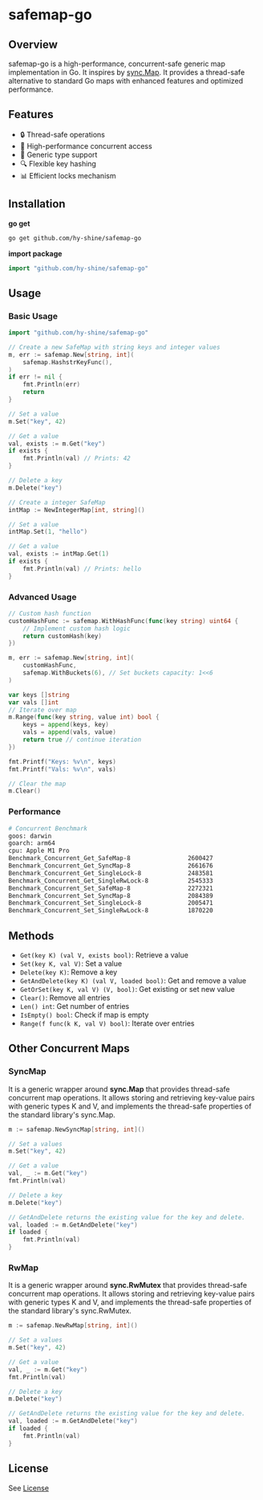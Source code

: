 # safemap-go

## Overview

safemap-go is a high-performance, concurrent-safe generic map implementation in Go. It inspires by [sync.Map](https://pkg.go.dev/sync#Map). It provides a thread-safe alternative to standard Go maps with enhanced features and optimized performance.

## Features

- 🔒 Thread-safe operations
- 🚀 High-performance concurrent access
- 🧩 Generic type support
- 🔍 Flexible key hashing
- 📊 Efficient locks mechanism

## Installation

**go get**

```bash
go get github.com/hy-shine/safemap-go
```

**import package**

```go
import "github.com/hy-shine/safemap-go"
```

## Usage

### Basic Usage

```go
import "github.com/hy-shine/safemap-go"

// Create a new SafeMap with string keys and integer values
m, err := safemap.New[string, int](
    safemap.HashstrKeyFunc(),
)
if err != nil {
    fmt.Println(err)
    return
}

// Set a value
m.Set("key", 42)

// Get a value
val, exists := m.Get("key")
if exists {
    fmt.Println(val) // Prints: 42
}

// Delete a key
m.Delete("key")

// Create a integer SafeMap
intMap := NewIntegerMap[int, string]()

// Set a value
intMap.Set(1, "hello")

// Get a value
val, exists := intMap.Get(1)
if exists {
    fmt.Println(val) // Prints: hello
}
```

### Advanced Usage

```go
// Custom hash function
customHashFunc := safemap.WithHashFunc(func(key string) uint64 {
    // Implement custom hash logic
    return customHash(key)
})

m, err := safemap.New[string, int](
    customHashFunc,
    safemap.WithBuckets(6), // Set buckets capacity: 1<<6
)

var keys []string
var vals []int
// Iterate over map
m.Range(func(key string, value int) bool {
    keys = append(keys, key)
    vals = append(vals, value)
    return true // continue iteration
})

fmt.Printf("Keys: %v\n", keys)
fmt.Printf("Vals: %v\n", vals)

// Clear the map
m.Clear()
```

### Performance

```bash
# Concurrent Benchmark
goos: darwin
goarch: arm64
cpu: Apple M1 Pro
Benchmark_Concurrent_Get_SafeMap-8                2600427               456.6 ns/op            32 B/op          1 allocs/op
Benchmark_Concurrent_Get_SyncMap-8                2661676               448.0 ns/op            24 B/op          1 allocs/op
Benchmark_Concurrent_Get_SingleLock-8             2483581               481.6 ns/op            24 B/op          1 allocs/op
Benchmark_Concurrent_Get_SingleRwLock-8           2545333               471.6 ns/op            24 B/op          1 allocs/op
Benchmark_Concurrent_Set_SafeMap-8                2272321               533.4 ns/op            58 B/op          2 allocs/op
Benchmark_Concurrent_Set_SyncMap-8                2084389               597.3 ns/op            99 B/op          5 allocs/op
Benchmark_Concurrent_Set_SingleLock-8             2005471               603.3 ns/op            50 B/op          2 allocs/op
Benchmark_Concurrent_Set_SingleRwLock-8           1870220               625.3 ns/op            50 B/op          2 allocs/op
```

## Methods

- `Get(key K) (val V, exists bool)`: Retrieve a value
- `Set(key K, val V)`: Set a value
- `Delete(key K)`: Remove a key
- `GetAndDelete(key K) (val V, loaded bool)`: Get and remove a value
- `GetOrSet(key K, val V) (V, bool)`: Get existing or set new value
- `Clear()`: Remove all entries
- `Len() int`: Get number of entries
- `IsEmpty() bool`: Check if map is empty
- `Range(f func(k K, val V) bool)`: Iterate over entries


## Other Concurrent Maps

### SyncMap

It is a generic wrapper around **sync.Map** that provides thread-safe concurrent map operations.
It allows storing and retrieving key-value pairs with generic types K and V,
and implements the thread-safe properties of the standard library's sync.Map.

```go
m := safemap.NewSyncMap[string, int]()

// Set a values 
m.Set("key", 42)

// Get a value
val, _ := m.Get("key")
fmt.Println(val)

// Delete a key
m.Delete("key")

// GetAndDelete returns the existing value for the key and delete.
val, loaded := m.GetAndDelete("key")
if loaded {
    fmt.Println(val)
}
```

### RwMap

It is a generic wrapper around **sync.RwMutex** that provides thread-safe concurrent map operations.
It allows storing and retrieving key-value pairs with generic types K and V,
and implements the thread-safe properties of the standard library's sync.RwMutex.

```go
m := safemap.NewRwMap[string, int]()

// Set a values 
m.Set("key", 42)

// Get a value
val, _ := m.Get("key")
fmt.Println(val)

// Delete a key
m.Delete("key")

// GetAndDelete returns the existing value for the key and delete.
val, loaded := m.GetAndDelete("key")
if loaded {
    fmt.Println(val)
}
```

## License

See [License](./LICENSE)
